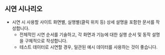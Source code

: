 ## 시연 시나리오

- 시연 시 사용할 사이트 화면별, 실행별(클릭 위치 등) 상세 설명을 포함한 문서를 작성합니다.
  - 전체적인 시연 순서를 기술하고, 각 화면과 기능에 대한 실행 순서 및 동작 설명을 구체적으로 작성합니다.
  - 테스트 데이터로 시연할 경우, 일관된 예시 데이터를 사용하는 것이 좋습니다.
